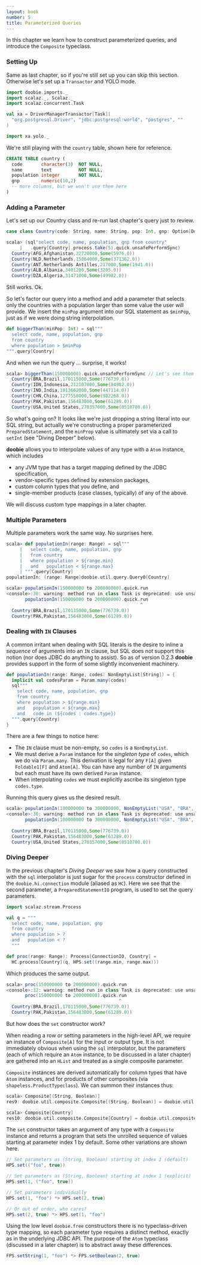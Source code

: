 ```yaml
---
layout: book
number: 5
title: Parameterized Queries
---
```


In this chapter we learn how to construct parameterized queries, and introduce the `Composite` typeclass.

### Setting Up

Same as last chapter, so if you're still set up you can skip this section. Otherwise let's set up a `Transactor` and YOLO mode.

```scala
import doobie.imports._
import scalaz._, Scalaz._
import scalaz.concurrent.Task

val xa = DriverManagerTransactor[Task](
  "org.postgresql.Driver", "jdbc:postgresql:world", "postgres", ""
)

import xa.yolo._
```

We're still playing with the `country` table, shown here for reference.

```sql
CREATE TABLE country (
  code       character(3)  NOT NULL,
  name       text          NOT NULL,
  population integer       NOT NULL,
  gnp        numeric(10,2)
  -- more columns, but we won't use them here
)
```

### Adding a Parameter

Let's set up our Country class and re-run last chapter's query just to review.

```scala
case class Country(code: String, name: String, pop: Int, gnp: Option[Double])
```

```scala
scala> (sql"select code, name, population, gnp from country"
     |   .query[Country].process.take(5).quick.unsafePerformSync)
  Country(AFG,Afghanistan,22720000,Some(5976.0))
  Country(NLD,Netherlands,15864000,Some(371362.0))
  Country(ANT,Netherlands Antilles,217000,Some(1941.0))
  Country(ALB,Albania,3401200,Some(3205.0))
  Country(DZA,Algeria,31471000,Some(49982.0))
```

Still works. Ok. 

So let's factor our query into a method and add a parameter that selects only the countries with a population larger than some value the user will provide. We insert the `minPop` argument into our SQL statement as `$minPop`, just as if we were doing string interpolation.

```scala
def biggerThan(minPop: Int) = sql"""
  select code, name, population, gnp 
  from country
  where population > $minPop
""".query[Country]
```

And when we run the query ... surprise, it works!

```scala
scala> biggerThan(150000000).quick.unsafePerformSync // Let's see them all
  Country(BRA,Brazil,170115000,Some(776739.0))
  Country(IDN,Indonesia,212107000,Some(84982.0))
  Country(IND,India,1013662000,Some(447114.0))
  Country(CHN,China,1277558000,Some(982268.0))
  Country(PAK,Pakistan,156483000,Some(61289.0))
  Country(USA,United States,278357000,Some(8510700.0))
```

So what's going on? It looks like we're just dropping a string literal into our SQL string, but actually we're constructing a proper parameterized `PreparedStatement`, and the `minProp` value is ultimately set via a call to `setInt` (see "Diving Deeper" below).

**doobie** allows you to interpolate values of any type with a `Atom` instance, which includes

- any JVM type that has a target mapping defined by the JDBC specification,
- vendor-specific types defined by extension packages,
- custom column types that you define, and
- single-member products (case classes, typically) of any of the above.

We will discuss custom type mappings in a later chapter.

### Multiple Parameters

Multiple parameters work the same way. No surprises here.

```scala
scala> def populationIn(range: Range) = sql"""
     |   select code, name, population, gnp 
     |   from country
     |   where population > ${range.min}
     |   and   population < ${range.max}
     | """.query[Country]
populationIn: (range: Range)doobie.util.query.Query0[Country]

scala> populationIn(150000000 to 200000000).quick.run 
<console>:30: warning: method run in class Task is deprecated: use unsafePerformSync
       populationIn(150000000 to 200000000).quick.run
                                                  ^
  Country(BRA,Brazil,170115000,Some(776739.0))
  Country(PAK,Pakistan,156483000,Some(61289.0))
```

### Dealing with `IN` Clauses

A common irritant when dealing with SQL literals is the desire to inline a *sequence* of arguments into an `IN` clause, but SQL does not support this notion (nor does JDBC do anything to assist). So as of version 0.2.3 **doobie** provides support in the form of some slightly inconvenient machinery.

```scala
def populationIn(range: Range, codes: NonEmptyList[String]) = {
  implicit val codesParam = Param.many(codes)
  sql"""
    select code, name, population, gnp 
    from country
    where population > ${range.min}
    and   population < ${range.max}
    and   code in (${codes : codes.type})
  """.query[Country]
}
```

There are a few things to notice here:

- The `IN` clause must be non-empty, so `codes` is a `NonEmptyList`.
- We must derive a `Param` instance for the *singleton type* of `codes`, which we do via `Param.many`. This derivation is legal for any `F[A]` given `Foldable1[F]` and `Atom[A]`. You can have any number of `IN` arguments but each must have its own derived `Param` instance.
- When interpolating `codes` we must explicitly ascribe its singleton type `codes.type`.

Running this query gives us the desired result.

```scala
scala> populationIn(100000000 to 300000000, NonEmptyList("USA", "BRA", "PAK", "GBR")).quick.run 
<console>:30: warning: method run in class Task is deprecated: use unsafePerformSync
       populationIn(100000000 to 300000000, NonEmptyList("USA", "BRA", "PAK", "GBR")).quick.run
                                                                                            ^
  Country(BRA,Brazil,170115000,Some(776739.0))
  Country(PAK,Pakistan,156483000,Some(61289.0))
  Country(USA,United States,278357000,Some(8510700.0))
```

### Diving Deeper

In the previous chapter's *Diving Deeper* we saw how a query constructed with the `sql` interpolator is just sugar for the `process` constructor defined in the `doobie.hi.connection` module (aliased as `HC`). Here we see that the second parameter, a `PreparedStatementIO` program, is used to set the query parameters.

```scala
import scalaz.stream.Process

val q = """
  select code, name, population, gnp 
  from country
  where population > ?
  and   population < ?
  """

def proc(range: Range): Process[ConnectionIO, Country] = 
  HC.process[Country](q, HPS.set((range.min, range.max)))
```

Which produces the same output.

```scala
scala> proc(150000000 to 200000000).quick.run
<console>:32: warning: method run in class Task is deprecated: use unsafePerformSync
       proc(150000000 to 200000000).quick.run
                                          ^
  Country(BRA,Brazil,170115000,Some(776739.0))
  Country(PAK,Pakistan,156483000,Some(61289.0))
```

But how does the `set` constructor work?

When reading a row or setting parameters in the high-level API, we require an instance of `Composite[A]` for the input or output type. It is not immediately obvious when using the `sql` interpolator, but the parameters (each of which require an `Atom` instance, to be discussed in a later chapter) are gathered into an `HList` and treated as a single composite parameter.

`Composite` instances are derived automatically for column types that have `Atom` instances, and for products of other composites (via `shapeless.ProductTypeclass`). We can summon their instances thus:

```scala
scala> Composite[(String, Boolean)]
res9: doobie.util.composite.Composite[(String, Boolean)] = doobie.util.composite$LowerPriorityComposite$$anon$7@1aee4262

scala> Composite[Country]
res10: doobie.util.composite.Composite[Country] = doobie.util.composite$LowerPriorityComposite$$anon$7@6070470d
```

The `set` constructor takes an argument of any type with a `Composite` instance and returns a program that sets the unrolled sequence of values starting at parameter index 1 by default. Some other variations are shown here.

```scala
// Set parameters as (String, Boolean) starting at index 1 (default)
HPS.set(("foo", true))

// Set parameters as (String, Boolean) starting at index 1 (explicit)
HPS.set(1, ("foo", true))

// Set parameters individually
HPS.set(1, "foo") *> HPS.set(2, true)

// Or out of order, who cares?
HPS.set(2, true) *> HPS.set(1, "foo")
```

Using the low level `doobie.free` constructors there is no typeclass-driven type mapping, so each parameter type requires a distinct method, exactly as in the underlying JDBC API. The purpose of the `Atom` typeclass (discussed in a later chapter) is to abstract away these differences.

```scala
FPS.setString(1, "foo") *> FPS.setBoolean(2, true)

```





